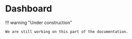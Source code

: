 # Dashboard

!!! warning "Under construction"

    We are still working on this part of the documentation.
